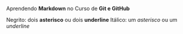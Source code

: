 Aprendendo **Markdown** no Curso de __Git e GitHub__

Negrito: dois **asterisco** ou dois **underline**
Itálico: um *asterisco* ou um _underline_
